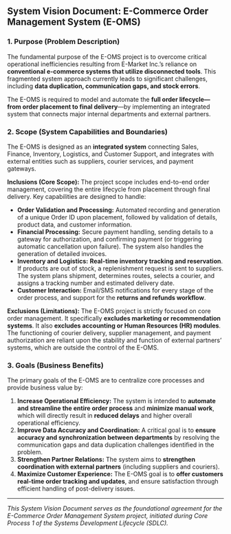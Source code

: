 ## System Vision Document: E-Commerce Order Management System (E-OMS)

### 1. Purpose (Problem Description)

The fundamental purpose of the E-OMS project is to overcome critical operational inefficiencies resulting from E-Market Inc.’s reliance on **conventional e-commerce systems that utilize disconnected tools**. This fragmented system approach currently leads to significant challenges, including **data duplication, communication gaps, and stock errors**.

The E-OMS is required to model and automate the **full order lifecycle—from order placement to final delivery**—by implementing an integrated system that connects major internal departments and external partners.

### 2. Scope (System Capabilities and Boundaries)

The E-OMS is designed as an **integrated system** connecting Sales, Finance, Inventory, Logistics, and Customer Support, and integrates with external entities such as suppliers, courier services, and payment gateways.

**Inclusions (Core Scope):** The project scope includes end-to-end order management, covering the entire lifecycle from placement through final delivery. Key capabilities are designed to handle:

- **Order Validation and Processing:** Automated recording and generation of a unique Order ID upon placement, followed by validation of details, product data, and customer information.
- **Financial Processing:** Secure payment handling, sending details to a gateway for authorization, and confirming payment (or triggering automatic cancellation upon failure). The system also handles the generation of detailed invoices.
- **Inventory and Logistics:** **Real-time inventory tracking and reservation**. If products are out of stock, a replenishment request is sent to suppliers. The system plans shipment, determines routes, selects a courier, and assigns a tracking number and estimated delivery date.
- **Customer Interaction:** Email/SMS notifications for every stage of the order process, and support for the **returns and refunds workflow**.

**Exclusions (Limitations):** The E-OMS project is strictly focused on core order management. It specifically **excludes marketing or recommendation systems**. It also **excludes accounting or Human Resources (HR) modules**. The functioning of courier delivery, supplier management, and payment authorization are reliant upon the stability and function of external partners’ systems, which are outside the control of the E-OMS.

### 3. Goals (Business Benefits)

The primary goals of the E-OMS are to centralize core processes and provide business value by:

1. **Increase Operational Efficiency:** The system is intended to **automate and streamline the entire order process** and **minimize manual work**, which will directly result in **reduced delays** and higher overall operational efficiency.
2. **Improve Data Accuracy and Coordination:** A critical goal is to **ensure accuracy and synchronization between departments** by resolving the communication gaps and data duplication challenges identified in the problem.
3. **Strengthen Partner Relations:** The system aims to **strengthen coordination with external partners** (including suppliers and couriers).
4. **Maximize Customer Experience:** The E-OMS goal is to **offer customers real-time order tracking and updates**, and ensure satisfaction through efficient handling of post-delivery issues.

---

_This System Vision Document serves as the foundational agreement for the E-Commerce Order Management System project, initiated during Core Process 1 of the Systems Development Lifecycle (SDLC)._